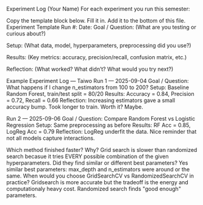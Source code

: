 Experiment Log (Your Name)
For each experiment you run this semester:

Copy the template block below.
Fill it in.
Add it to the bottom of this file.
Experiment Template
Run #:
Date:
Goal / Question:
(What are you testing or curious about?)

Setup:
(What data, model, hyperparameters, preprocessing did you use?)

Results:
(Key metrics: accuracy, precision/recall, confusion matrix, etc.)

Reflection:
(What worked? What didn’t? What would you try next?)

Example Experiment Log — Taiwo
Run 1 — 2025-09-04
Goal / Question: What happens if I change n_estimators from 100 to 200?
Setup: Baseline Random Forest, train/test split = 80/20
Results: Accuracy = 0.84, Precision = 0.72, Recall = 0.66
Reflection: Increasing estimators gave a small accuracy bump. Took longer to train. Worth it? Maybe.

Run 2 — 2025-09-06
Goal / Question: Compare Random Forest vs Logistic Regression
Setup: Same preprocessing as before
Results: RF Acc = 0.85, LogReg Acc = 0.79
Reflection: LogReg underfit the data. Nice reminder that not all models capture interactions.

Which method finished faster? Why? Grid search is slower than randomized search becasue it tries EVERY possible combination of the given hyperparameters.
Did they find similar or different best parameters? Yes similar best parameters: max_depth and n_estimators were around or the same.
When would you choose GridSearchCV vs RandomizedSearchCV in practice? Gridsearch is more accurate but the tradeoff is the energy and computationaly heavy cost. Randomized search finds "good enough" parameters.


